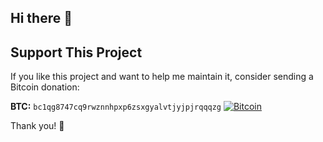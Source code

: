 ## Hi there 👋

## Support This Project

If you like this project and want to help me maintain it, consider sending a Bitcoin donation:

**BTC:** `bc1qg8747cq9rwznnhpxp6zsxgyalvtjyjpjrqqqzg` [![Bitcoin](https://img.shields.io/badge/Donate-BTC-orange?logo=bitcoin)](bitcoin:bc1qg8747cq9rwznnhpxp6zsxgyalvtjyjpjrqqqzg)

Thank you! 🙏
